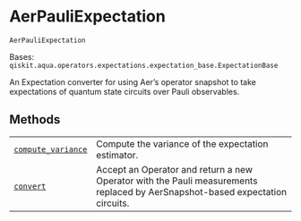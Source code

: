 # AerPauliExpectation



`AerPauliExpectation`

Bases: `qiskit.aqua.operators.expectations.expectation_base.ExpectationBase`

An Expectation converter for using Aer’s operator snapshot to take expectations of quantum state circuits over Pauli observables.

## Methods

|                                                                                                                                                                                                                                                 |                                                                                                                              |
| ----------------------------------------------------------------------------------------------------------------------------------------------------------------------------------------------------------------------------------------------- | ---------------------------------------------------------------------------------------------------------------------------- |
| [`compute_variance`](qiskit.aqua.operators.expectations.AerPauliExpectation.compute_variance#qiskit.aqua.operators.expectations.AerPauliExpectation.compute_variance "qiskit.aqua.operators.expectations.AerPauliExpectation.compute_variance") | Compute the variance of the expectation estimator.                                                                           |
| [`convert`](qiskit.aqua.operators.expectations.AerPauliExpectation.convert#qiskit.aqua.operators.expectations.AerPauliExpectation.convert "qiskit.aqua.operators.expectations.AerPauliExpectation.convert")                                     | Accept an Operator and return a new Operator with the Pauli measurements replaced by AerSnapshot-based expectation circuits. |
